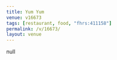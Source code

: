```yaml
---
title: Yum Yum
venue: v16673
tags: [restaurant, food, "fhrs:411158"]
permalink: /v/16673/
layout: venue
---
```

null